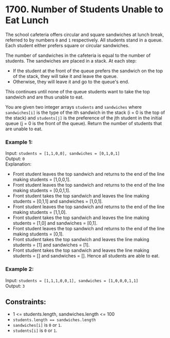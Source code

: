 # 1700. Number of Students Unable to Eat Lunch

The school cafeteria offers circular and square sandwiches at lunch break, referred to by numbers `0` and `1` respectively. All students stand in a queue. Each student either prefers square or circular sandwiches.

The number of sandwiches in the cafeteria is equal to the number of students. The sandwiches are placed in a stack. At each step:

- If the student at the front of the queue prefers the sandwich on the top of the stack, they will take it and leave the queue.
- Otherwise, they will leave it and go to the queue's end.

This continues until none of the queue students want to take the top sandwich and are thus unable to eat.

You are given two integer arrays `students` and `sandwiches` where `sandwiches[i]` is the type of the i​​​​​​th sandwich in the stack (i = 0 is the top of the stack) and `students[j]` is the preference of the j​​​​​​th student in the initial queue (j = 0 is the front of the queue). Return the number of students that are unable to eat.

### Example 1:

Input: `students = [1,1,0,0], sandwiches = [0,1,0,1]`  
Output: `0`  
Explanation:
- Front student leaves the top sandwich and returns to the end of the line making students = [1,0,0,1].
- Front student leaves the top sandwich and returns to the end of the line making students = [0,0,1,1].
- Front student takes the top sandwich and leaves the line making students = [0,1,1] and sandwiches = [1,0,1].
- Front student leaves the top sandwich and returns to the end of the line making students = [1,1,0].
- Front student takes the top sandwich and leaves the line making students = [1,0] and sandwiches = [0,1].
- Front student leaves the top sandwich and returns to the end of the line making students = [0,1].
- Front student takes the top sandwich and leaves the line making students = [1] and sandwiches = [1].
- Front student takes the top sandwich and leaves the line making students = [] and sandwiches = [].
Hence all students are able to eat.

### Example 2:

Input: `students = [1,1,1,0,0,1], sandwiches = [1,0,0,0,1,1]`  
Output: `3`

## Constraints:

- 1 <= students.length, sandwiches.length <= 100
- `students.length == sandwiches.length`
- `sandwiches[i]` is `0` or `1`.
- `students[i]` is `0` or `1`.
